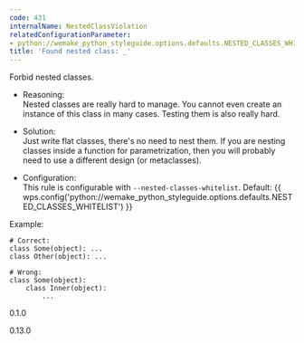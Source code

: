 ```yaml
---
code: 431
internalName: NestedClassViolation
relatedConfigurationParameter:
- python://wemake_python_styleguide.options.defaults.NESTED_CLASSES_WHITELIST
title: 'Found nested class: _'
---
```


Forbid nested classes.

  - Reasoning:  
    Nested classes are really hard to manage. You cannot even create an
    instance of this class in many cases. Testing them is also really
    hard.

  - Solution:  
    Just write flat classes, there's no need to nest them. If you are
    nesting classes inside a function for parametrization, then you will
    probably need to use a different design (or metaclasses).

  - Configuration:  
    This rule is configurable with `--nested-classes-whitelist`.
    Default:
    {{ wps.config('python://wemake_python_styleguide.options.defaults.NESTED_CLASSES_WHITELIST') }}

Example:

    # Correct:
    class Some(object): ...
    class Other(object): ...
    
    # Wrong:
    class Some(object):
        class Inner(object):
            ...

<div class="versionadded">

0.1.0

</div>

<div class="versionchanged">

0.13.0

</div>